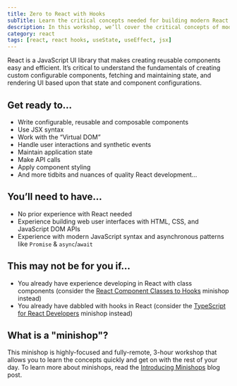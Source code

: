 ```yaml
---
title: Zero to React with Hooks
subTitle: Learn the critical concepts needed for building modern React applications using hooks
description: In this workshop, we’ll cover the critical concepts of modern React while iteratively building an app using hooks. You’ll leave the workshop with all the fundamentals you need to build your own modern apps with React using hooks.
category: react
tags: [react, react hooks, useState, useEffect, jsx]
---
```


React is a JavaScript UI library that makes creating reusable components easy and efficient. It’s critical to understand the fundamentals of creating custom configurable components, fetching and maintaining state, and rendering UI based upon that state and component configurations.

## Get ready to...

- Write configurable, reusable and composable components
- Use JSX syntax
- Work with the “Virtual DOM”
- Handle user interactions and synthetic events
- Maintain application state
- Make API calls
- Apply component styling
- And more tidbits and nuances of quality React development…

## You’ll need to have...

- No prior experience with React needed
- Experience building web user interfaces with HTML, CSS, and JavaScript DOM APIs
- Experience with modern JavaScript syntax and asynchronous patterns like `Promise` & `async`/`await`

## This may not be for you if...

- You already have experience developing in React with class components (consider the [React Component Classes to Hooks]() minishop instead)
- You already have dabbled with hooks in React (consider the [TypeScript for React Developers]() minishop instead)

## What is a "minishop"?

This minishop is highly-focused and fully-remote, 3-hour workshop that allows you to learn the concepts quickly and get on with the rest of your day. To learn more about minishops, read the [Introducing Minishops]() blog post.
